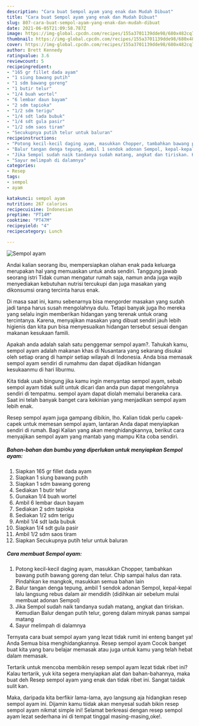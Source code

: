 ```yaml
---
description: "Cara buat Sempol ayam yang enak dan Mudah Dibuat"
title: "Cara buat Sempol ayam yang enak dan Mudah Dibuat"
slug: 807-cara-buat-sempol-ayam-yang-enak-dan-mudah-dibuat
date: 2021-06-05T21:09:58.787Z
image: https://img-global.cpcdn.com/recipes/155a3701139dde98/680x482cq70/sempol-ayam-foto-resep-utama.jpg
thumbnail: https://img-global.cpcdn.com/recipes/155a3701139dde98/680x482cq70/sempol-ayam-foto-resep-utama.jpg
cover: https://img-global.cpcdn.com/recipes/155a3701139dde98/680x482cq70/sempol-ayam-foto-resep-utama.jpg
author: Brett Kennedy
ratingvalue: 3.6
reviewcount: 5
recipeingredient:
- "165 gr fillet dada ayam"
- "1 siung bawang putih"
- "1 sdm bawang goreng"
- "1 butir telur"
- "1/4 buah wortel"
- "6 lembar daun bayam"
- "2 sdm tapioka"
- "1/2 sdm terigu"
- "1/4 sdt lada bubuk"
- "1/4 sdt gula pasir"
- "1/2 sdm saos tiram"
- "Secukupnya putih telur untuk baluran"
recipeinstructions:
- "Potong kecil-kecil daging ayam, masukkan Chopper, tambahkan bawang putih bawang goreng dan telur. Chip sampai halus dan rata. Pindahkan ke mangkok, masukkan semua bahan lain"
- "Balur tangan denga tepung, ambil 1 sendok adonan Sempol, kepal-kepal lalu langsung rebus dalam air mendidih (didihkan air sebelum mulai membuat adonan Sempol)"
- "Jika Sempol sudah naik tandanya sudah matang, angkat dan tiriskan. Kemudian Balur dengan putih telur, goreng dalam minyak panas sampai matang"
- "Sayur melimpah di dalamnya"
categories:
- Resep
tags:
- sempol
- ayam

katakunci: sempol ayam 
nutrition: 267 calories
recipecuisine: Indonesian
preptime: "PT14M"
cooktime: "PT47M"
recipeyield: "4"
recipecategory: Lunch

---
```



![Sempol ayam](https://img-global.cpcdn.com/recipes/155a3701139dde98/680x482cq70/sempol-ayam-foto-resep-utama.jpg)

Andai kalian seorang ibu, mempersiapkan olahan enak pada keluarga merupakan hal yang memuaskan untuk anda sendiri. Tanggung jawab seorang istri Tidak cuman mengatur rumah saja, namun anda juga wajib menyediakan kebutuhan nutrisi tercukupi dan juga masakan yang dikonsumsi orang tercinta harus enak.

Di masa  saat ini, kamu sebenarnya bisa mengorder masakan yang sudah jadi tanpa harus susah mengolahnya dulu. Tetapi banyak juga lho mereka yang selalu ingin memberikan hidangan yang terenak untuk orang tercintanya. Karena, menyajikan masakan yang dibuat sendiri jauh lebih higienis dan kita pun bisa menyesuaikan hidangan tersebut sesuai dengan makanan kesukaan famili. 



Apakah anda adalah salah satu penggemar sempol ayam?. Tahukah kamu, sempol ayam adalah makanan khas di Nusantara yang sekarang disukai oleh setiap orang di hampir setiap wilayah di Indonesia. Anda bisa memasak sempol ayam sendiri di rumahmu dan dapat dijadikan hidangan kesukaanmu di hari liburmu.

Kita tidak usah bingung jika kamu ingin menyantap sempol ayam, sebab sempol ayam tidak sulit untuk dicari dan anda pun dapat mengolahnya sendiri di tempatmu. sempol ayam dapat diolah memalui beraneka cara. Saat ini telah banyak banget cara kekinian yang menjadikan sempol ayam lebih enak.

Resep sempol ayam juga gampang dibikin, lho. Kalian tidak perlu capek-capek untuk memesan sempol ayam, lantaran Anda dapat menyiapkan sendiri di rumah. Bagi Kalian yang akan menghidangkannya, berikut cara menyajikan sempol ayam yang mantab yang mampu Kita coba sendiri.

<!--inarticleads1-->

##### Bahan-bahan dan bumbu yang diperlukan untuk menyiapkan Sempol ayam:

1. Siapkan 165 gr fillet dada ayam
1. Siapkan 1 siung bawang putih
1. Siapkan 1 sdm bawang goreng
1. Sediakan 1 butir telur
1. Gunakan 1/4 buah wortel
1. Ambil 6 lembar daun bayam
1. Sediakan 2 sdm tapioka
1. Sediakan 1/2 sdm terigu
1. Ambil 1/4 sdt lada bubuk
1. Siapkan 1/4 sdt gula pasir
1. Ambil 1/2 sdm saos tiram
1. Siapkan Secukupnya putih telur untuk baluran




<!--inarticleads2-->

##### Cara membuat Sempol ayam:

1. Potong kecil-kecil daging ayam, masukkan Chopper, tambahkan bawang putih bawang goreng dan telur. Chip sampai halus dan rata. Pindahkan ke mangkok, masukkan semua bahan lain
1. Balur tangan denga tepung, ambil 1 sendok adonan Sempol, kepal-kepal lalu langsung rebus dalam air mendidih (didihkan air sebelum mulai membuat adonan Sempol)
1. Jika Sempol sudah naik tandanya sudah matang, angkat dan tiriskan. Kemudian Balur dengan putih telur, goreng dalam minyak panas sampai matang
1. Sayur melimpah di dalamnya




Ternyata cara buat sempol ayam yang lezat tidak rumit ini enteng banget ya! Anda Semua bisa menghidangkannya. Resep sempol ayam Cocok banget buat kita yang baru belajar memasak atau juga untuk kamu yang telah hebat dalam memasak.

Tertarik untuk mencoba membikin resep sempol ayam lezat tidak ribet ini? Kalau tertarik, yuk kita segera menyiapkan alat dan bahan-bahannya, maka buat deh Resep sempol ayam yang enak dan tidak ribet ini. Sangat taidak sulit kan. 

Maka, daripada kita berfikir lama-lama, ayo langsung aja hidangkan resep sempol ayam ini. Dijamin kamu tiidak akan menyesal sudah bikin resep sempol ayam nikmat simple ini! Selamat berkreasi dengan resep sempol ayam lezat sederhana ini di tempat tinggal masing-masing,oke!.


